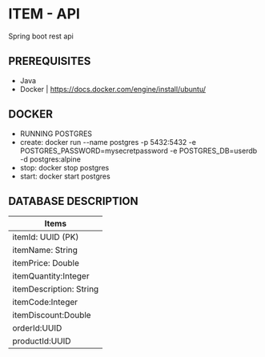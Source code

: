 # ITEM - API
Spring boot rest api

## PREREQUISITES
- Java
- Docker | https://docs.docker.com/engine/install/ubuntu/ 

## DOCKER
- RUNNING POSTGRES
- create:
docker run --name postgres -p 5432:5432 -e POSTGRES_PASSWORD=mysecretpassword -e POSTGRES_DB=userdb -d postgres:alpine
- stop:
docker stop postgres
- start:
docker start postgres

## DATABASE DESCRIPTION

|       Items           |
|--------------------   |
|itemId: UUID (PK)      |
|itemName: String       |
|itemPrice: Double      |
|itemQuantity:Integer   |
|itemDescription: String|
|itemCode:Integer       |         
|itemDiscount:Double    |                
|orderId:UUID           |    
|productId:UUID         |    
